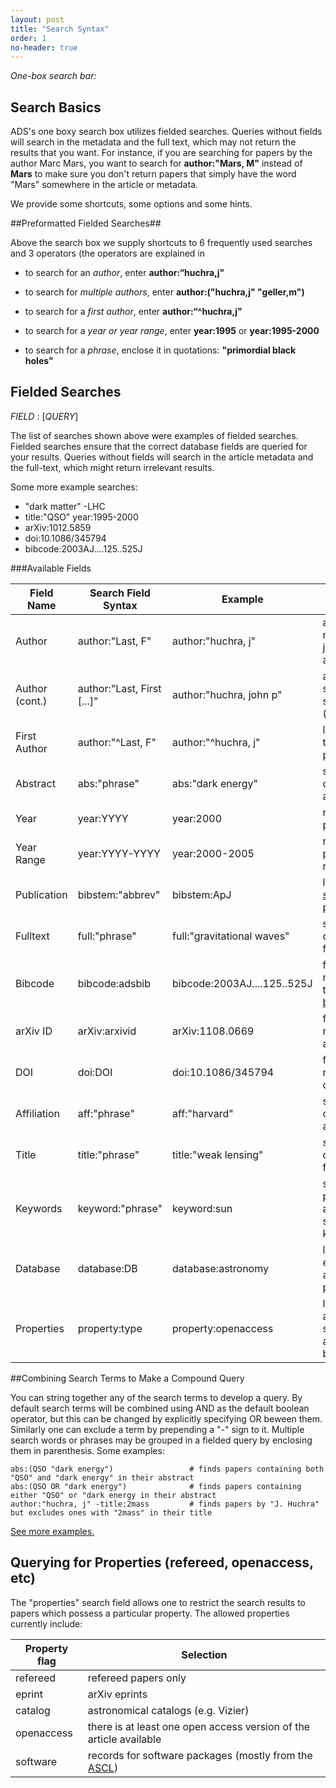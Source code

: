 ```yaml
---
layout: post
title: "Search Syntax"
order: 1
no-header: true
---
```



*One-box search bar:*
<img src="{{site.baseurl}}/img/one-box-search.png"  alt="" style="max-width:100%;display:block;margin-bottom:15px;">

## Search Basics

ADS's one boxy search box utilizes fielded searches.  Queries without fields will search in the metadata and the full text, which may not return the results that you want.  For instance, if you are searching for papers by the author Marc Mars, you want to search for **author:"Mars, M"** instead of **Mars** to make sure you don't return papers that simply have the word "Mars" somewhere in the article or metadata.  

We provide some shortcuts, some options and some hints.  

##Preformatted Fielded Searches## 

Above the search box we supply shortcuts to 6 frequently used searches and 3 operators (the operators are explained in 
* to search for an *author*, enter **author:&ldquo;huchra,j"**
* to search for *multiple authors*, enter **author:("huchra,j" "geller,m")**
* to search for a *first author*, enter **author:&ldquo;^huchra,j"**

* to search for a *year or year range*, enter **year:1995** or **year:1995-2000**
* to search for a *phrase*, enclose it in quotations: **"primordial black holes"**


## Fielded Searches

*FIELD* : [*QUERY*]

The list of searches shown above were examples of fielded searches. Fielded searches ensure that the correct database fields are queried for your results. Queries without fields will search in the article metadata and the full-text, which might return irrelevant results.   

Some more example searches:

 * "dark matter" -LHC
 * title:"QSO" year:1995-2000
 * arXiv:1012.5859
 * doi:10.1086/345794
 * bibcode:2003AJ....125..525J


###Available Fields

Field Name   | Search Field Syntax         | Example                 | Notes
------------ | --------------------------- | ----------------------- | -------------- 
Author       | author:"Last, F"            | author:"huchra, j"      | author name may include just lastname and initial 
Author (cont.)| author:"Last, First [...]"  | author:"huchra, john p" | an example of stricter author search (recommended) 
First Author | author:"^Last, F"           | author:"^huchra, j"     | limit the search to first-author papers    
Abstract     | abs:"phrase"                | abs:"dark energy"       | search for word or phrase in abstract      
Year         | year:YYYY                   | year:2000               | require specific publication year          
Year Range  | year:YYYY-YYYY              | year:2000-2005          | require publication date range             
Publication  | bibstem:"abbrev"            | bibstem:ApJ             | limit search to a <a href="http://adsabs.harvard.edu/abs_doc/journal_abbr.html">specific publication</a> 
Fulltext     | full:"phrase"               | full:"gravitational waves" | search for word or phrase in fulltext   
Bibcode      | bibcode:adsbib              | bibcode:2003AJ....125..525J | finds a specific record using the <A HREF="http://adsabs.harvard.edu/abs_doc/help_pages/data.html#bibcodes">ADS bibcode</A> 
arXiv ID     | arXiv:arxivid               | arXiv:1108.0669         | finds a specific record using its arXiv id
DOI          | doi:DOI                     | doi:10.1086/345794      | finds a specific record using its digital object id 
Affiliation  | aff:"phrase"                | aff:"harvard"           | search for word or phrase in affiliation field 
Title        | title:"phrase"              | title:"weak lensing"    | search for word or phrase in title field   
Keywords     | keyword:"phrase"            | keyword:sun             | search publisher- or author-supplied keywords 
Database     | database:DB                 | database:astronomy      | limit search to either astronomy or physics 
Properties   | property:type               | property:openaccess     | limit search to article with specific attributes (see below) 


##Combining Search Terms to Make a Compound Query

You can string together any of the search terms to develop a query.  By default search terms will be combined using AND as the default boolean operator, but this can be changed by explicitly specifying OR beween them.  Similarly one can exclude a term by prepending a "-" sign to it.  Multiple search words or phrases may be grouped in a fielded query by enclosing them in parenthesis.  Some examples:

    abs:(QSO "dark energy")                 # finds papers containing both "QSO" and "dark energy" in their abstract
    abs:(QSO OR "dark energy")              # finds papers containing either "QSO" or "dark energy in their abstract
    author:"huchra, j" -title:2mass         # finds papers by "J. Huchra" but excludes ones with "2mass" in their title
    
[See more examples.](examples.md#stringing-together-a-query)


## Querying for Properties (refereed, openaccess, etc)

The "properties" search field allows one to restrict the search results to papers which possess a particular property.  The allowed properties currently include:

Property flag  | Selection                
-------------- | ------------------------ 
refereed       | refereed papers only    
eprint         | arXiv eprints            
catalog        | astronomical catalogs (e.g. Vizier)          
openaccess     | there is at least one open access version of the article available   
software       | records for software packages (mostly from the [ASCL](http://ascl.net)) 

